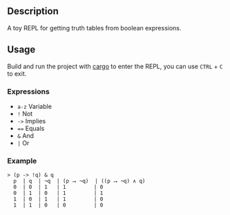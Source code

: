 ## Description

A toy REPL for getting truth tables from boolean expressions.

## Usage

Build and run the project with [cargo](rustup.rs/) to enter the REPL, you can use `CTRL` + `C` to exit.

### Expressions

- `a-z` Variable
- `!` Not
- `->` Implies
- `==` Equals
- `&` And
- `|` Or

### Example

```
> (p -> !q) & q
  p  | q  | ¬q  | (p ⭢ ¬q)  | ((p ⭢ ¬q) ∧ q)
  0  | 0  | 1   | 1         | 0
  0  | 1  | 0   | 1         | 1
  1  | 0  | 1   | 1         | 0
  1  | 1  | 0   | 0         | 0
```
